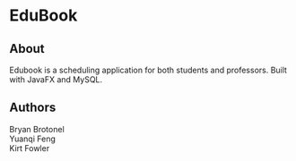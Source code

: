 # EduBook

## About
Edubook is a scheduling application for both students and professors. Built with JavaFX and MySQL.

## Authors
Bryan Brotonel  
Yuanqi Feng  
Kirt Fowler